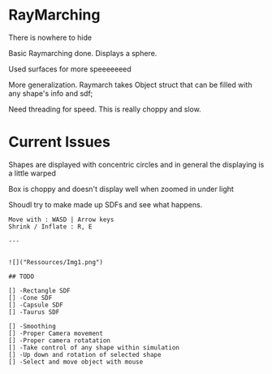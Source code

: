 # RayMarching
There is nowhere to hide


Basic Raymarching done. Displays a sphere.

Used surfaces for more speeeeeeed

More generalization. Raymarch takes Object struct that can be filled with any shape's info and sdf;

Need threading for speed. This is really choppy and slow.

# Current Issues

Shapes are displayed with concentric circles and in general the displaying is a little warped

Box is choppy and doesn't display well when zoomed in under light

Shoudl try to make made up SDFs and see what happens.

```
Move with : WASD | Arrow keys
Shrink / Inflate : R, E

---


![]("Ressources/Img1.png")

## TODO

[] -Rectangle SDF
[] -Cone SDF
[] -Capsule SDF
[] -Taurus SDF

[] -Smoothing
[] -Proper Camera movement
[] -Proper camera rotatation
[] -Take control of any shape within simulation
[] -Up down and rotation of selected shape
[] -Select and move object with mouse
